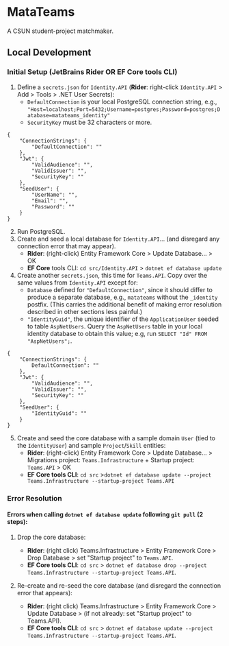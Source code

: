 # MataTeams

A CSUN student-project matchmaker.

## Local Development

### Initial Setup (JetBrains Rider OR EF Core tools CLI)

1. Define a `secrets.json` for `Identity.API` (**Rider**: right-click `Identity.API` > Add > Tools > .NET User Secrets):
   * `DefaultConnection` is your local PostgreSQL connection string, e.g., `"Host=localhost;Port=5432;Username=postgres;Password=postgres;Database=matateams_identity"`
   * `SecurityKey` must be 32 characters or more.

```
{
    "ConnectionStrings": {
        "DefaultConnection": ""
    },
    "Jwt": {
        "ValidAudience": "",
        "ValidIssuer": "",
        "SecurityKey": "" 
    },
    "SeedUser": {
        "UserName": "",
        "Email": "",
        "Password": ""
    }
}
```

2. Run PostgreSQL.
3. Create and seed a local database for `Identity.API`... (and disregard any connection error that may appear).
   * **Rider**: (right-click) Entity Framework Core > Update Database... > OK
   * **EF Core** tools CLI: `cd src/Identity.API` > `dotnet ef database update`
4. Create another `secrets.json`, this time for `Teams.API`. Copy over the same values from `Identity.API` except for:
   * `Database` defined for `"DefaultConnection"`, since it should differ to produce a separate database, e.g., `matateams` without the `_identity` postfix. (This carries the additional benefit of making error resolution described in other sections less painful.)
   * `"IdentityGuid"`, the unique identifier of the `ApplicationUser` seeded to table `AspNetUsers`. Query the `AspNetUsers` table in your local identity database to obtain this value; e.g, run `SELECT "Id" FROM "AspNetUsers";`.

```
{
    "ConnectionStrings": {
        DefaultConnection": ""
    },
    "Jwt": {
        "ValidAudience": "",
        "ValidIssuer": "",
        "SecurityKey": ""
    },
    "SeedUser": {
        "IdentityGuid": ""
    }
}
```

5. Create and seed the core database with a sample domain `User` (tied to the `IdentityUser`) and sample `Project`/`Skill` entities:
   * **Rider**: (right-click) Entity Framework Core > Update Database... > Migrations project: `Teams.Infrastructure` + Startup project: `Teams.API` > OK
   * **EF Core tools CLI**: `cd src` >`dotnet ef database update --project Teams.Infrastructure --startup-project Teams.API`

### Error Resolution

#### Errors when calling `dotnet ef database update` following `git pull` (2 steps):

1. Drop the core database:
   * **Rider**: (right click) Teams.Infrastructure > Entity Framework Core > Drop Database > set "Startup project" to `Teams.API`.
   * **EF Core tools CLI**: `cd src` > `dotnet ef database drop --project Teams.Infrastructure --startup-project Teams.API`. 

2. Re-create and re-seed the core database (and disregard the connection error that appears):
   * **Rider**: (right click) Teams.Infrastructure > Entity Framework Core > Update Database > (if not already: set "Startup project" to Teams.API).
   * **EF Core tools CLI**: `cd src` > `dotnet ef database update --project Teams.Infrastructure --startup-project Teams.API`.


